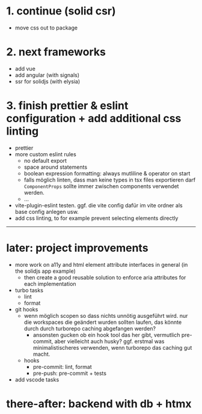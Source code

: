 # 1. continue (solid csr)

- move css out to package

# 2. next frameworks

- add vue
- add angular (with signals)
- ssr for solidjs (with elysia)

# 3. finish prettier & eslint configuration + add additional css linting

- prettier
- more custom eslint rules
  - no default export
  - space around statements
  - boolean expression formatting: always mutliline & operator on start
  - falls möglich linten, dass man keine types in tsx files exportieren darf
    `ComponentProps` sollte immer zwischen components verwendet werden.
  - ...
- vite-plugin-eslint testen. ggf. die vite config dafür im vite ordner als base config
  anlegen usw.
- add css linting, to for example prevent selecting elements directly

---

# later: project improvements

- more work on a11y and html element attribute interfaces in general (in the solidjs app example)
  - then create a good reusable solution to enforce aria attributes for each implementation
- turbo tasks
  - lint
  - format
- git hooks
  - wenn möglich scopen so dass nichts unnötig ausgeführt wird. nur die workspaces die geändert wurden sollten laufen, das könnte durch durch turborepo caching abgefangen werden?
    - ansonsten gucken ob ein hook tool das her gibt, vermutlich pre-commit, aber vielleicht auch husky? ggf. erstmal was minimalistischeres verwenden, wenn turborepo das caching gut macht.
  - hooks
    - pre-commit: lint, format
    - pre-push: pre-commit + tests
- add vscode tasks

# there-after: backend with db + htmx
